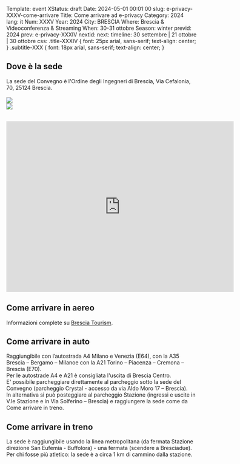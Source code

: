 Template: event
XStatus: draft
Date: 2024-05-01 00:01:00
slug: e-privacy-XXXV-come-arrivare
Title: Come arrivare ad e-privacy
Category: 2024
lang: it
Num: XXXV
Year: 2024
City: BRESCIA
Where: Brescia & Videoconferenza & Streaming
When: 30-31 ottobre
Season: winter
previd: 2024
prev: e-privacy-XXXIV
nextid:
next:
timeline: 30 settembre | 21 ottobre | 30 ottobre
css: .title-XXXIV { font: 25px arial, sans-serif; text-align: center; }   .subtitle-XXX { font: 18px arial, sans-serif; text-align: center; }


<h2>Dove è la sede</h2>

La sede del Convegno è l'Ordine degli Ingegneri di Brescia, Via Cefalonia, 70, 25124 Brescia.
<br>
<br>
<img src="/images/sale/brescia_sede_ordine.jpg">
<br>
<img src="/images/sale/brescia_sala_ordine.jpg">

<br>

<iframe src="https://www.google.com/maps/embed?pb=!1m18!1m12!1m3!1d2795.2659074361436!2d10.213104174869477!3d45.52485432939174!2m3!1f0!2f0!3f0!3m2!1i1024!2i768!4f13.1!3m3!1m2!1s0x47817674dc1ecb4f%3A0x7a95e08ffe5aaf27!2sOrdine%20Degli%20Ingegneri%20Della%20Provincia%20Di%20Brescia!5e0!3m2!1sit!2sit!4v1723237759926!5m2!1sit!2sit" width="600" height="450" style="border:0;" allowfullscreen="" loading="lazy" referrerpolicy="no-referrer-when-downgrade"></iframe>
<br>

<h2>Come arrivare in aereo</h2> 

Informazioni complete su [Brescia Tourism](https://www.bresciatourism.it/info-utili/come-arrivare-a-brescia/in-aereo/).

<h2>Come arrivare in auto</h2>

Raggiungibile con l’autostrada A4 Milano e Venezia (E64), con la A35 Brescia – Bergamo – Milanoe con la A21 Torino – Piacenza – Cremona – Brescia (E70).
<br>
Per le autostrade A4 e A21 è consigliata l'uscita di Brescia Centro.
<br>
E' possibile parcheggiare direttamente al parcheggio sotto la sede del Convegno (parcheggio Crystal - accesso da via Aldo Moro 17 – Brescia).
<br>
In alternativa si può posteggiare al parcheggio Stazione (ingressi e uscite in V.le Stazione e in Via Solferino – Brescia) e raggiungere la sede come da Come arrivare in treno.


<h2>Come arrivare in treno</h2>

La sede è raggiungibile usando la linea metropolitana (da fermata Stazione direzione San Eufemia - Buffolora) - una fermata (scendere a Bresciadue).
<br>
Per chi fosse più atletico: la sede è a circa 1 km di cammino dalla stazione.



